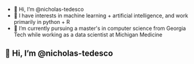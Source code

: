 - 👋 Hi, I’m @nicholas-tedesco
- 👀 I have interests in machine learning + artificial intelligence, and work primarily in python + R
- 🌱 I’m currently pursuing a master's in computer science from Georgia Tech while working as a data scientist at Michigan Medicine
<!---
nicholas-tedesco/nicholas-tedesco is a ✨ special ✨ repository because its `README.md` (this file) appears on your GitHub profile.
You can click the Preview link to take a look at your changes.
--->

## 👋 Hi, I’m @nicholas-tedesco
